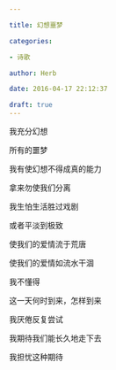 ```yaml
---

title: 幻想噩梦

categories:

- 诗歌

author: Herb

date: 2016-04-17 22:12:37

draft: true
---
```


我充分幻想

所有的噩梦

我有使幻想不得成真的能力

拿来勿使我们分离



我生怕生活胜过戏剧

或者平淡到极致

使我们的爱情流于荒唐

使我们的爱情如流水干涸



我不懂得

这一天何时到来，怎样到来

我厌倦反复尝试

我期待我们能长久地走下去

我担忧这种期待

